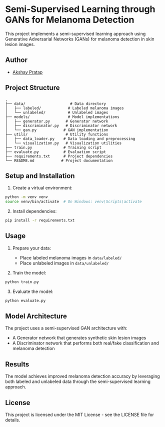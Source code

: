 # Semi-Supervised Learning through GANs for Melanoma Detection

This project implements a semi-supervised learning approach using Generative Adversarial Networks (GANs) for melanoma detection in skin lesion images.

## Author
- [Akshay Pratap](https://github.com/axshay007)

## Project Structure
```
.
├── data/                    # Data directory
│   ├── labeled/            # Labeled melanoma images
│   └── unlabeled/          # Unlabeled images
├── models/                 # Model implementations
│   ├── generator.py       # Generator network
│   ├── discriminator.py   # Discriminator network
│   └── gan.py            # GAN implementation
├── utils/                 # Utility functions
│   ├── data_loader.py    # Data loading and preprocessing
│   └── visualization.py   # Visualization utilities
├── train.py              # Training script
├── evaluate.py           # Evaluation script
├── requirements.txt      # Project dependencies
└── README.md            # Project documentation
```

## Setup and Installation

1. Create a virtual environment:
```bash
python -m venv venv
source venv/bin/activate  # On Windows: venv\Scripts\activate
```

2. Install dependencies:
```bash
pip install -r requirements.txt
```

## Usage

1. Prepare your data:
   - Place labeled melanoma images in `data/labeled/`
   - Place unlabeled images in `data/unlabeled/`

2. Train the model:
```bash
python train.py
```

3. Evaluate the model:
```bash
python evaluate.py
```

## Model Architecture

The project uses a semi-supervised GAN architecture with:
- A Generator network that generates synthetic skin lesion images
- A Discriminator network that performs both real/fake classification and melanoma detection

## Results

The model achieves improved melanoma detection accuracy by leveraging both labeled and unlabeled data through the semi-supervised learning approach.

## License

This project is licensed under the MIT License - see the LICENSE file for details.
